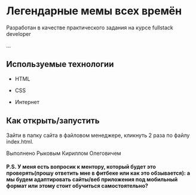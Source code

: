 # Легендарные мемы всех времён

Разработан в качестве практического задания на курсе fullstack developer

…

## Используемые технологии

* HTML

* CSS 

* Интернет


## Как открыть/запустить

Зайти в папку сайта в файловом менеджере, кликнуть 2 раза по файлу index.html.

Выполнено Рыковым Кириллом Олеговичем
 
#### P.S. У меня есть вопросик к ментору, который будет это проверять(прошу ответить мне в фитбеке или как это обзывается): а мы будем адаптировать сайты/веб приложения под мобильный формат или этому стоит обучиться самостоятельно?
